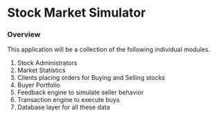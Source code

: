 <h1>Stock Market Simulator</h1>

<h3>Overview</h3>


This application will be a collection of the following individual modules.
1. Stock Administrators
2. Market Statistics 
3. Clients placing orders for Buying and Selling stocks
4. Buyer Portfolio
5. Feedback engine to simulate seller behavior
6. Transaction engine to execute buys
7. Database layer for all these data
